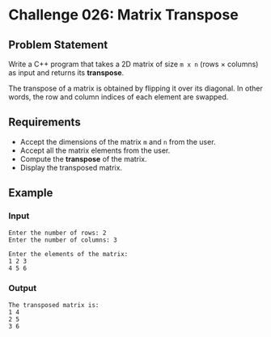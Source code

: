 # Challenge 026: Matrix Transpose

## Problem Statement

Write a C++ program that takes a 2D matrix of size `m x n` (rows × columns) as input and returns its **transpose**.

The transpose of a matrix is obtained by flipping it over its diagonal. In other words, the row and column indices of each element are swapped.

## Requirements

- Accept the dimensions of the matrix `m` and `n` from the user.
- Accept all the matrix elements from the user.
- Compute the **transpose** of the matrix.
- Display the transposed matrix.

## Example

### Input
```
Enter the number of rows: 2  
Enter the number of columns: 3  

Enter the elements of the matrix:
1 2 3  
4 5 6
```
### Output
```
The transposed matrix is:
1 4  
2 5  
3 6
```